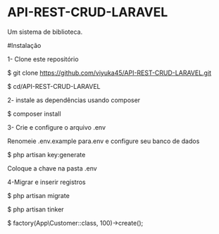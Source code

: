 # API-REST-CRUD-LARAVEL
Um sistema de biblioteca. 

#Instalação

1- Clone este repositório

$ git clone https://github.com/viyuka45/API-REST-CRUD-LARAVEL.git

$ cd/API-REST-CRUD-LARAVEL

2- instale as dependências usando composer

$ composer install

3- Crie e configure o arquivo .env

Renomeie .env.example para.env e configure seu banco de dados

$ php artisan key:generate

Coloque a chave na pasta .env 

4-Migrar e inserir registros

$ php artisan migrate

$ php artisan tinker

$ factory(App\Customer::class, 100)->create();



